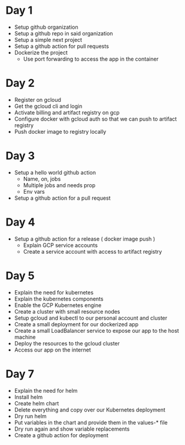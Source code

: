 # Day 1
* Setup github organization
* Setup a github repo in said organization
* Setup a simple next project
* Setup a github action for pull requests
* Dockerize the project
	 * Use port forwarding to access the app in the container

# Day 2
* Register on gcloud
* Get the gcloud cli and login
* Activate billing and artifact registry on gcp
* Configure docker with gcloud auth so that we can push to artifact registry
* Push docker image to registry locally

# Day 3
* Setup a hello world github action 
	* Name, on, jobs
	* Multiple jobs and needs prop
	* Env vars
* Setup a github action for a pull request

# Day 4
* Setup a github action for a release ( docker image push )
    * Explain GCP service accounts
    * Create a service account with access to artifact registry

# Day 5
* Explain the need for kubernetes
* Explain the kubernetes components
* Enable the GCP Kubernetes engine
* Create a cluster with small resource nodes
* Setup gcloud and kubectl to our personal account and cluster
* Create a small deployment for our dockerized app
* Create a small LoadBalancer service to expose our app to the host machine
* Deploy the resources to the gcloud cluster
* Access our app on the internet

# Day 7
* Explain the need for helm
* Install helm
* Create helm chart
* Delete everything and copy over our Kubernetes deployment
* Dry run helm
* Put variables in the chart and provide them in the values-* file
* Dry run again and show variable replacements
* Create a github action for deployment 
